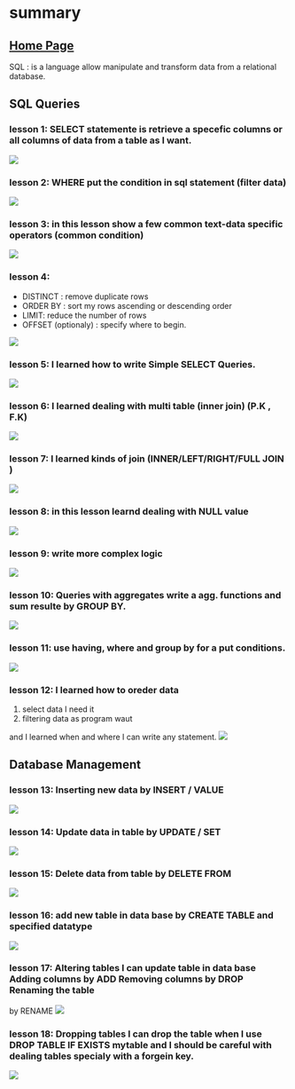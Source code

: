 # summary

## [Home Page](../README.md)

SQL : is a language allow manipulate and transform data from a relational database.

## SQL Queries


### lesson 1: SELECT statemente is retrieve a specefic columns or all columns of data from a table as I want.
![](/images/sql/lesson1.jpg)

### lesson 2: WHERE put the condition in sql statement (filter data)
![](/images/sql/lesson2.jpg)

### lesson 3: in this lesson show a few common text-data specific operators (common condition)
![](/images/sql/lesson3.jpg)

### lesson 4: 
* DISTINCT : remove duplicate rows
* ORDER BY : sort my rows ascending or descending order
* LIMIT: reduce the number of rows
* OFFSET (optionaly) : specify where to begin.

![](/images/sql/lesson4.jpg)
### lesson 5: I learned how to write Simple SELECT Queries.
![](/images/sql/lesson5.jpg)
### lesson 6: I learned dealing with multi table (inner join)  (P.K , F.K)
![](/images/sql/lesson6.jpg)
### lesson 7: I learned kinds of join (INNER/LEFT/RIGHT/FULL JOIN )
![](/images/sql/lesson7.jpg)
### lesson 8: in this lesson learnd dealing with NULL value
![](/images/sql/lesson8.jpg)
### lesson 9: write more complex logic
![](/images/sql/lesson9.jpg)
### lesson 10: Queries with aggregates write a agg. functions and sum resulte by GROUP BY.
![](/images/sql/lesson10.jpg)
### lesson 11: use having, where and group by for a put conditions.
![](/images/sql/lesson11.jpg)
### lesson 12: I learned how to oreder data 
1. select data I need it 
2. filtering data as program waut

and I learned when and where I can write any statement.
![](/images/sql/lesson12.jpg)
## Database Management

### lesson 13: Inserting new data by INSERT / VALUE
![](/images/sql/lesson13.jpg)
### lesson 14: Update data in table by UPDATE / SET
![](/images/sql/lesson14.jpg)
### lesson 15: Delete data from table by DELETE FROM
![](/images/sql/lesson15.jpg)
### lesson 16: add new table in data base by  CREATE TABLE and specified datatype
![](/images/sql/lesson16.jpg)
### lesson 17: Altering tables I can update table in data base Adding columns by ADD Removing columns by DROP Renaming the table
by RENAME
![](/images/sql/lesson17.jpg)
### lesson 18: Dropping tables I can drop the table when I use DROP TABLE IF EXISTS mytable and I should be careful with dealing tables specialy with a forgein key.
![](/images/sql/lesson18.jpg)